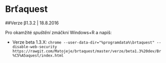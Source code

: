 # Brťaquest
##Verze β1.3.2 | 18.8.2016

Pro okamžité *spuštění* zmáčkni Windows+R a napiš:
- Verze beta 1.3.X:  `chrome --user-data-dir="%programdata%\brtaquest" --disable-web-security https://rawgit.com/Matojeje/brtaquest/master/verze/beta1.3%20dev/Br%C5%A5aquest/index.html`
